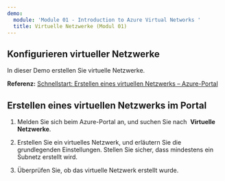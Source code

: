 ```yaml
---
demo:
  module: 'Module 01 - Introduction to Azure Virtual Networks '
  title: Virtuelle Netzwerke (Modul 01)
---
```

## Konfigurieren virtueller Netzwerke

In dieser Demo erstellen Sie virtuelle Netzwerke.

**Referenz:** [Schnellstart: Erstellen eines virtuellen Netzwerks – Azure-Portal](https://docs.microsoft.com/azure/virtual-network/quick-create-portal)

## Erstellen eines virtuellen Netzwerks im Portal

1.  Melden Sie sich beim Azure-Portal an, und suchen Sie nach  **Virtuelle Netzwerke**.

1.  Erstellen Sie ein virtuelles Netzwerk, und erläutern Sie die grundlegenden Einstellungen. Stellen Sie sicher, dass mindestens ein Subnetz erstellt wird. 

1.  Überprüfen Sie, ob das virtuelle Netzwerk erstellt wurde.
